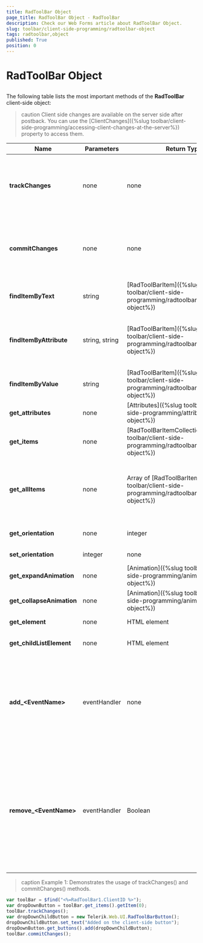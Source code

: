 ```yaml
---
title: RadToolBar Object
page_title: RadToolBar Object - RadToolBar
description: Check our Web Forms article about RadToolBar Object.
slug: toolbar/client-side-programming/radtoolbar-object
tags: radtoolbar,object
published: True
position: 0
---
```


# RadToolBar Object

## 

The following table lists the most important methods of the **RadToolBar** client-side object:

>caution Client side changes are available on the server side after postback. You can use the [ClientChanges]({%slug toolbar/client-side-programming/accessing-client-changes-at-the-server%}) property to access them.
>

| Name | Parameters | Return Type | Description |
| ------ | ------ | ------ | ------ |
| **trackChanges** |none|none|Begins tracking changes to the toolbar items. Only changes to the items that occur between a call to **trackChanges** and **commitChanges** persist after a postback. (see **Example 1**)|
| **commitChanges** |none|none|Ends tracking changes to the toolbar items. Only changes to the items that occur between a call to **trackChanges** and **commitChanges** persist after a postback. (see **Example 1**)|
|  **findItemByText**  | string | [RadToolBarItem]({%slug toolbar/client-side-programming/radtoolbaritem-object%}) | Returns the first item in the toolbar with the specified text.|
| **findItemByAttribute** |string, string|[RadToolBarItem]({%slug toolbar/client-side-programming/radtoolbaritem-object%})|Returns the first item in the toolbar with the custom attribute specified by the first parameter set to the value specified by the second parameter.|
| **findItemByValue** |string|[RadToolBarItem]({%slug toolbar/client-side-programming/radtoolbaritem-object%})|Returns the first item in the toolbar with the specified value.|
| **get_attributes** |none|[Attributes]({%slug toolbar/client-side-programming/attributes-object%})|Returns the collection of custom attributes defined for the toolbar.|
| **get_items** |none|[RadToolBarItemCollection]({%slug toolbar/client-side-programming/radtoolbaritemcollection-object%})|Returns the collection of items in the toolbar (not including items in drop-down lists).|
| **get_allItems** |none|Array of [RadToolBarItem]({%slug toolbar/client-side-programming/radtoolbaritem-object%})|Returns an array containing all the items in the toolbar, including the items in drop-down lists. Items in drop-down lists appear immediately following their parent items.|
| **get_orientation** |none|integer|Returns 0 if the toolbar is horizontal, 1 if it is vertical.|
| **set_orientation** |integer|none|Sets the orientation of the toolbar.|
| **get_expandAnimation** |none|[Animation]({%slug toolbar/client-side-programming/animation-object%})|Returns the expand animation object.|
| **get_collapseAnimation** |none|[Animation]({%slug toolbar/client-side-programming/animation-object%})|Returns the collapse animation object.|
| **get_element** |none|HTML element|Gets the DOM element for the toolbar.|
| **get_childListElement** |none|HTML element|Gets the DOM element for the UL element that lists the toolbar buttons.|
| **add_&lt;EventName&gt;** |eventHandler|none|Attaches an eventHandler to the event with the name &lt;EventName&gt;. Note that client-side event names differ from their server-side counterparts. For more information, see [Client-Side Events]({%slug toolbar/client-side-programming/events%}).|
| **remove_&lt;EventName&gt;** |eventHandler|Boolean|Detaches an eventHandler from the event with the name &lt;EventName&gt;.Returns "True" if the eventHandler is found and detached, false otherwise.Note that client-side event names differ from their server-side counterparts. For more information, see [Client-Side Events]({%slug toolbar/client-side-programming/events%}).|


>caption Example 1: Demonstrates the usage of trackChanges() and commitChanges() methods.

````JavaScript	
var toolBar = $find("<%=RadToolBar1.ClientID %>");
var dropDownButton = toolBar.get_items().getItem(0);
toolBar.trackChanges();
var dropDownChildButton = new Telerik.Web.UI.RadToolBarButton();
dropDownChildButton.set_text("Added on the client-side button");
dropDownButton.get_buttons().add(dropDownChildButton);
toolBar.commitChanges();				
````

